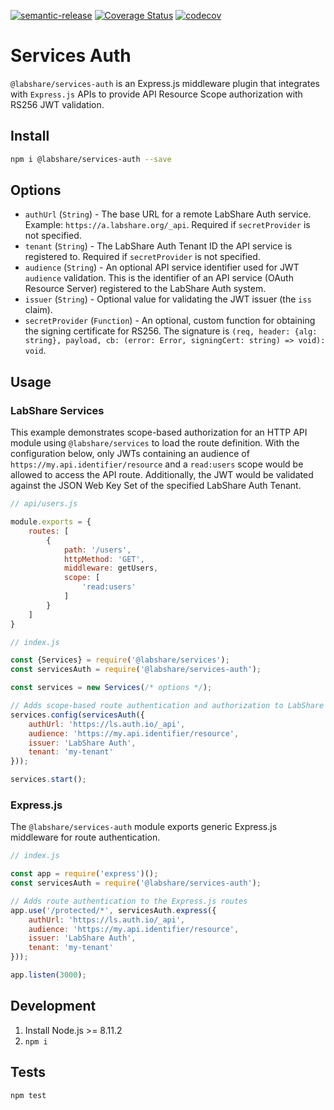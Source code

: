 [![semantic-release](https://img.shields.io/badge/%20%20%F0%9F%93%A6%F0%9F%9A%80-semantic--release-e10079.svg)](https://github.com/semantic-release/semantic-release)
[![Coverage Status](https://coveralls.io/repos/github/LabShare/services-auth/badge.svg)](https://coveralls.io/github/LabShare/services-auth)
[![codecov](https://codecov.io/gh/LabShare/services-cache/branch/master/graph/badge.svg)](https://codecov.io/gh/LabShare/services-cache)

# Services Auth

`@labshare/services-auth` is an Express.js middleware plugin that integrates with `Express.js` APIs to provide API
Resource Scope authorization with RS256 JWT validation.

## Install

```sh
npm i @labshare/services-auth --save
```

## Options

 * `authUrl` (`String`) - The base URL for a remote LabShare Auth service. Example: `https://a.labshare.org/_api`.
 Required if `secretProvider` is not specified.
 * `tenant` (`String`) - The LabShare Auth Tenant ID the API service is registered to. Required if
 `secretProvider` is not specified.
 * `audience` (`String`) - An optional API service identifier used for JWT `audience` validation. This is the identifier of an API service (OAuth Resource Server) registered to the LabShare Auth system.
 * `issuer` (`String`) - Optional value for validating the JWT issuer (the `iss` claim).
 * `secretProvider` (`Function`) - An optional, custom function for obtaining the signing certificate for RS256. The signature is `(req, header: {alg: string}, payload, cb: (error: Error, signingCert: string) => void): void`.

## Usage

### LabShare Services

This example demonstrates scope-based authorization for an HTTP API module using `@labshare/services` to load the route definition.
With the configuration below, only JWTs containing an audience of `https://my.api.identifier/resource` and a `read:users` scope
would be allowed to access the API route. Additionally, the JWT would be validated against the JSON Web Key Set of the
specified LabShare Auth Tenant.

```js
// api/users.js

module.exports = {
    routes: [
        {
            path: '/users',
            httpMethod: 'GET',
            middleware: getUsers,
            scope: [
                'read:users'
            ]
        }
    ]
}
```

```js
// index.js

const {Services} = require('@labshare/services');
const servicesAuth = require('@labshare/services-auth');

const services = new Services(/* options */);

// Adds scope-based route authentication and authorization to LabShare Service routes and sockets
services.config(servicesAuth({
    authUrl: 'https://ls.auth.io/_api',
    audience: 'https://my.api.identifier/resource',
    issuer: 'LabShare Auth',
    tenant: 'my-tenant'
}));

services.start();
```

### Express.js

The `@labshare/services-auth` module exports generic Express.js middleware for route authentication.

```js
// index.js

const app = require('express')();
const servicesAuth = require('@labshare/services-auth');

// Adds route authentication to the Express.js routes
app.use('/protected/*', servicesAuth.express({
    authUrl: 'https://ls.auth.io/_api',
    audience: 'https://my.api.identifier/resource',
    issuer: 'LabShare Auth',
    tenant: 'my-tenant'
}));

app.listen(3000);
```

## Development

1. Install Node.js >= 8.11.2
2. `npm i`

## Tests

`npm test`
